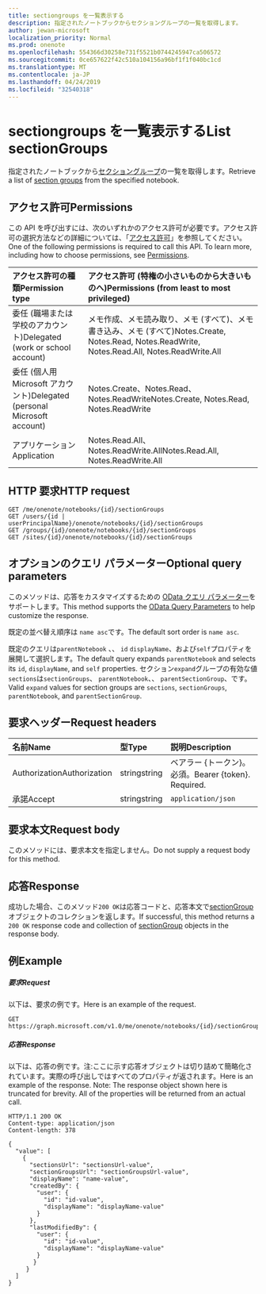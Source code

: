 ```yaml
---
title: sectiongroups を一覧表示する
description: 指定されたノートブックからセクショングループの一覧を取得します。
author: jewan-microsoft
localization_priority: Normal
ms.prod: onenote
ms.openlocfilehash: 554366d30258e731f5521b0744245947ca506572
ms.sourcegitcommit: 0ce657622f42c510a104156a96bf1f1f040bc1cd
ms.translationtype: MT
ms.contentlocale: ja-JP
ms.lasthandoff: 04/24/2019
ms.locfileid: "32540318"
---
```

# <a name="list-sectiongroups"></a><span data-ttu-id="0ec36-103">sectiongroups を一覧表示する</span><span class="sxs-lookup"><span data-stu-id="0ec36-103">List sectionGroups</span></span>

<span data-ttu-id="0ec36-104">指定されたノートブックから[セクショングループ](../resources/sectiongroup.md)の一覧を取得します。</span><span class="sxs-lookup"><span data-stu-id="0ec36-104">Retrieve a list of [section groups](../resources/sectiongroup.md) from the specified notebook.</span></span>
## <a name="permissions"></a><span data-ttu-id="0ec36-105">アクセス許可</span><span class="sxs-lookup"><span data-stu-id="0ec36-105">Permissions</span></span>
<span data-ttu-id="0ec36-p101">この API を呼び出すには、次のいずれかのアクセス許可が必要です。アクセス許可の選択方法などの詳細については、「[アクセス許可](/graph/permissions-reference)」を参照してください。</span><span class="sxs-lookup"><span data-stu-id="0ec36-p101">One of the following permissions is required to call this API. To learn more, including how to choose permissions, see [Permissions](/graph/permissions-reference).</span></span>

|<span data-ttu-id="0ec36-108">アクセス許可の種類</span><span class="sxs-lookup"><span data-stu-id="0ec36-108">Permission type</span></span>      | <span data-ttu-id="0ec36-109">アクセス許可 (特権の小さいものから大きいものへ)</span><span class="sxs-lookup"><span data-stu-id="0ec36-109">Permissions (from least to most privileged)</span></span>              |
|:--------------------|:---------------------------------------------------------|
|<span data-ttu-id="0ec36-110">委任 (職場または学校のアカウント)</span><span class="sxs-lookup"><span data-stu-id="0ec36-110">Delegated (work or school account)</span></span> | <span data-ttu-id="0ec36-111">メモ作成、メモ読み取り、メモ (すべて)、メモ書き込み、メモ (すべて)</span><span class="sxs-lookup"><span data-stu-id="0ec36-111">Notes.Create, Notes.Read, Notes.ReadWrite, Notes.Read.All, Notes.ReadWrite.All</span></span>    |
|<span data-ttu-id="0ec36-112">委任 (個人用 Microsoft アカウント)</span><span class="sxs-lookup"><span data-stu-id="0ec36-112">Delegated (personal Microsoft account)</span></span> | <span data-ttu-id="0ec36-113">Notes.Create、Notes.Read、Notes.ReadWrite</span><span class="sxs-lookup"><span data-stu-id="0ec36-113">Notes.Create, Notes.Read, Notes.ReadWrite</span></span>    |
|<span data-ttu-id="0ec36-114">アプリケーション</span><span class="sxs-lookup"><span data-stu-id="0ec36-114">Application</span></span> | <span data-ttu-id="0ec36-115">Notes.Read.All、Notes.ReadWrite.All</span><span class="sxs-lookup"><span data-stu-id="0ec36-115">Notes.Read.All, Notes.ReadWrite.All</span></span> |

## <a name="http-request"></a><span data-ttu-id="0ec36-116">HTTP 要求</span><span class="sxs-lookup"><span data-stu-id="0ec36-116">HTTP request</span></span>
<!-- { "blockType": "ignored" } -->
```http
GET /me/onenote/notebooks/{id}/sectionGroups
GET /users/{id | userPrincipalName}/onenote/notebooks/{id}/sectionGroups
GET /groups/{id}/onenote/notebooks/{id}/sectionGroups
GET /sites/{id}/onenote/notebooks/{id}/sectionGroups
```
## <a name="optional-query-parameters"></a><span data-ttu-id="0ec36-117">オプションのクエリ パラメーター</span><span class="sxs-lookup"><span data-stu-id="0ec36-117">Optional query parameters</span></span>
<span data-ttu-id="0ec36-118">このメソッドは、応答をカスタマイズするための [OData クエリ パラメーター](https://developer.microsoft.com/graph/docs/concepts/query_parameters)をサポートします。</span><span class="sxs-lookup"><span data-stu-id="0ec36-118">This method supports the [OData Query Parameters](https://developer.microsoft.com/graph/docs/concepts/query_parameters) to help customize the response.</span></span>

<span data-ttu-id="0ec36-119">既定の並べ替え順序は `name asc`です。</span><span class="sxs-lookup"><span data-stu-id="0ec36-119">The default sort order is `name asc`.</span></span>

<span data-ttu-id="0ec36-120">既定のクエリは`parentNotebook` 、、 `id` `displayName`、および`self`プロパティを展開して選択します。</span><span class="sxs-lookup"><span data-stu-id="0ec36-120">The default query expands `parentNotebook` and selects its `id`, `displayName`, and `self` properties.</span></span> <span data-ttu-id="0ec36-121">セクション`expand`グループの有効な値`sections`は`sectionGroups`、 `parentNotebook`、、 `parentSectionGroup`、です。</span><span class="sxs-lookup"><span data-stu-id="0ec36-121">Valid `expand` values for section groups are `sections`, `sectionGroups`, `parentNotebook`, and `parentSectionGroup`.</span></span>

## <a name="request-headers"></a><span data-ttu-id="0ec36-122">要求ヘッダー</span><span class="sxs-lookup"><span data-stu-id="0ec36-122">Request headers</span></span>
| <span data-ttu-id="0ec36-123">名前</span><span class="sxs-lookup"><span data-stu-id="0ec36-123">Name</span></span>       | <span data-ttu-id="0ec36-124">型</span><span class="sxs-lookup"><span data-stu-id="0ec36-124">Type</span></span> | <span data-ttu-id="0ec36-125">説明</span><span class="sxs-lookup"><span data-stu-id="0ec36-125">Description</span></span>|
|:-----------|:------|:----------|
| <span data-ttu-id="0ec36-126">Authorization</span><span class="sxs-lookup"><span data-stu-id="0ec36-126">Authorization</span></span>  | <span data-ttu-id="0ec36-127">string</span><span class="sxs-lookup"><span data-stu-id="0ec36-127">string</span></span>  | <span data-ttu-id="0ec36-p103">ベアラー {トークン}。必須。</span><span class="sxs-lookup"><span data-stu-id="0ec36-p103">Bearer {token}. Required.</span></span> |
| <span data-ttu-id="0ec36-130">承諾</span><span class="sxs-lookup"><span data-stu-id="0ec36-130">Accept</span></span> | <span data-ttu-id="0ec36-131">string</span><span class="sxs-lookup"><span data-stu-id="0ec36-131">string</span></span> | `application/json` |

## <a name="request-body"></a><span data-ttu-id="0ec36-132">要求本文</span><span class="sxs-lookup"><span data-stu-id="0ec36-132">Request body</span></span>
<span data-ttu-id="0ec36-133">このメソッドには、要求本文を指定しません。</span><span class="sxs-lookup"><span data-stu-id="0ec36-133">Do not supply a request body for this method.</span></span>

## <a name="response"></a><span data-ttu-id="0ec36-134">応答</span><span class="sxs-lookup"><span data-stu-id="0ec36-134">Response</span></span>

<span data-ttu-id="0ec36-135">成功した場合、このメソッド`200 OK`は応答コードと、応答本文で[sectionGroup](../resources/sectiongroup.md)オブジェクトのコレクションを返します。</span><span class="sxs-lookup"><span data-stu-id="0ec36-135">If successful, this method returns a `200 OK` response code and collection of [sectionGroup](../resources/sectiongroup.md) objects in the response body.</span></span>
## <a name="example"></a><span data-ttu-id="0ec36-136">例</span><span class="sxs-lookup"><span data-stu-id="0ec36-136">Example</span></span>
##### <a name="request"></a><span data-ttu-id="0ec36-137">要求</span><span class="sxs-lookup"><span data-stu-id="0ec36-137">Request</span></span>
<span data-ttu-id="0ec36-138">以下は、要求の例です。</span><span class="sxs-lookup"><span data-stu-id="0ec36-138">Here is an example of the request.</span></span>
<!-- {
  "blockType": "request",
  "name": "get_sectiongroups"
}-->
```http
GET https://graph.microsoft.com/v1.0/me/onenote/notebooks/{id}/sectionGroups
```
##### <a name="response"></a><span data-ttu-id="0ec36-139">応答</span><span class="sxs-lookup"><span data-stu-id="0ec36-139">Response</span></span>
<span data-ttu-id="0ec36-p104">以下は、応答の例です。注:ここに示す応答オブジェクトは切り詰めて簡略化されています。実際の呼び出しではすべてのプロパティが返されます。</span><span class="sxs-lookup"><span data-stu-id="0ec36-p104">Here is an example of the response. Note: The response object shown here is truncated for brevity. All of the properties will be returned from an actual call.</span></span>
<!-- {
  "blockType": "response",
  "truncated": true,
  "@odata.type": "microsoft.graph.sectionGroup",
  "isCollection": true
} -->
```http
HTTP/1.1 200 OK
Content-type: application/json
Content-length: 378

{
  "value": [
    {
      "sectionsUrl": "sectionsUrl-value",
      "sectionGroupsUrl": "sectionGroupsUrl-value",
      "displayName": "name-value",
      "createdBy": {
        "user": {
          "id": "id-value",
          "displayName": "displayName-value"
        }
      },
      "lastModifiedBy": {
        "user": {
          "id": "id-value",
          "displayName": "displayName-value"
        }
       }
     }
  ]
}
```

<!-- uuid: 8fcb5dbc-d5aa-4681-8e31-b001d5168d79
2015-10-25 14:57:30 UTC -->
<!-- {
  "type": "#page.annotation",
  "description": "List sectionGroups",
  "keywords": "",
  "section": "documentation",
  "tocPath": ""
}-->
